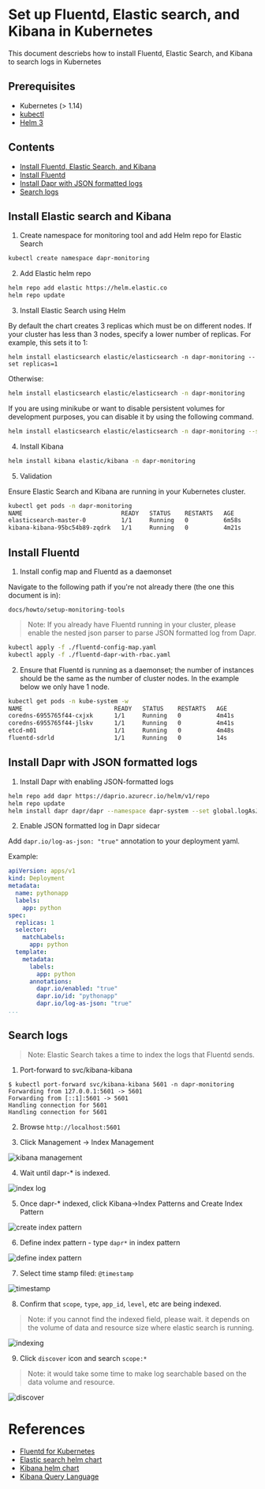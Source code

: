# Set up Fluentd, Elastic search, and Kibana in Kubernetes

This document descriebs how to install Fluentd, Elastic Search, and Kibana to search logs in Kubernetes

## Prerequisites

- Kubernetes (> 1.14)
- [kubectl](https://kubernetes.io/docs/tasks/tools/install-kubectl/)
- [Helm 3](https://helm.sh/)

## Contents

  - [Install Fluentd, Elastic Search, and Kibana](#install-fluentd-elastic-search-and-kibana)
  - [Install Fluentd](#install-fluentd)
  - [Install Dapr with JSON formatted logs](#install-dapr-with-json-formatted-logs)
  - [Search logs](#search-logs)

## Install Elastic search and Kibana

1.  Create namespace for monitoring tool and add Helm repo for Elastic Search

```bash
kubectl create namespace dapr-monitoring
```

2. Add Elastic helm repo

```bash
helm repo add elastic https://helm.elastic.co
helm repo update
```

3. Install Elastic Search using Helm

By default the chart creates 3 replicas which must be on different nodes.  If your cluster has less than 3 nodes, specify a lower number of replicas.  For example, this sets it to 1:

```
helm install elasticsearch elastic/elasticsearch -n dapr-monitoring --set replicas=1
```

Otherwise:

```bash
helm install elasticsearch elastic/elasticsearch -n dapr-monitoring
```

If you are using minikube or want to disable persistent volumes for development purposes, you can disable it by using the following command.
```bash
helm install elasticsearch elastic/elasticsearch -n dapr-monitoring --set persistence.enabled=false --replicas=1
```

4. Install Kibana

```bash
helm install kibana elastic/kibana -n dapr-monitoring
```

5. Validation

Ensure Elastic Search and Kibana are running in your Kubernetes cluster.

```bash
kubectl get pods -n dapr-monitoring
NAME                            READY   STATUS    RESTARTS   AGE
elasticsearch-master-0          1/1     Running   0          6m58s
kibana-kibana-95bc54b89-zqdrk   1/1     Running   0          4m21s
```

## Install Fluentd

1. Install config map and Fluentd as a daemonset

Navigate to the following path if you're not already there (the one this document is in):

```
docs/howto/setup-monitoring-tools
```

> Note: If you already have Fluentd running in your cluster, please enable the nested json parser to parse JSON formatted log from Dapr.

```bash
kubectl apply -f ./fluentd-config-map.yaml
kubectl apply -f ./fluentd-dapr-with-rbac.yaml
```

2. Ensure that Fluentd is running as a daemonset; the number of instances should be the same as the number of cluster nodes.  In the example below we only have 1 node.

```bash
kubectl get pods -n kube-system -w
NAME                          READY   STATUS    RESTARTS   AGE
coredns-6955765f44-cxjxk      1/1     Running   0          4m41s
coredns-6955765f44-jlskv      1/1     Running   0          4m41s
etcd-m01                      1/1     Running   0          4m48s
fluentd-sdrld                 1/1     Running   0          14s
```


## Install Dapr with JSON formatted logs

1. Install Dapr with enabling JSON-formatted logs

```bash
helm repo add dapr https://daprio.azurecr.io/helm/v1/repo
helm repo update
helm install dapr dapr/dapr --namespace dapr-system --set global.logAsJson=true
```

2. Enable JSON formatted log in Dapr sidecar

Add `dapr.io/log-as-json: "true"` annotation to your deployment yaml.

Example:
```yaml
apiVersion: apps/v1
kind: Deployment
metadata:
  name: pythonapp
  labels:
    app: python
spec:
  replicas: 1
  selector:
    matchLabels:
      app: python
  template:
    metadata:
      labels:
        app: python
      annotations:
        dapr.io/enabled: "true"
        dapr.io/id: "pythonapp"
        dapr.io/log-as-json: "true"
...
```

## Search logs

> Note: Elastic Search takes a time to index the logs that Fluentd sends. 

1. Port-forward to svc/kibana-kibana

```
$ kubectl port-forward svc/kibana-kibana 5601 -n dapr-monitoring
Forwarding from 127.0.0.1:5601 -> 5601
Forwarding from [::1]:5601 -> 5601
Handling connection for 5601
Handling connection for 5601
```

2. Browse `http://localhost:5601`

3. Click Management -> Index Management

![kibana management](./img/kibana-1.png)

4. Wait until dapr-* is indexed.

![index log](./img/kibana-2.png)

5. Once dapr-* indexed, click Kibana->Index Patterns and Create Index Pattern

![create index pattern](./img/kibana-3.png)

6. Define index pattern - type `dapr*` in index pattern

![define index pattern](./img/kibana-4.png)

7. Select time stamp filed: `@timestamp`

![timestamp](./img/kibana-5.png)

8. Confirm that `scope`, `type`, `app_id`, `level`, etc are being indexed.

> Note: if you cannot find the indexed field, please wait. it depends on the volume of data and resource size where elastic search is running.

![indexing](./img/kibana-6.png)

9. Click `discover` icon and search `scope:*`

> Note: it would take some time to make log searchable based on the data volume and resource.

![discover](./img/kibana-7.png)

# References

* [Fluentd for Kubernetes](https://docs.fluentd.org/v/0.12/articles/kubernetes-fluentd)
* [Elastic search helm chart](https://github.com/elastic/helm-charts/tree/master/elasticsearch)
* [Kibana helm chart](https://github.com/elastic/helm-charts/tree/master/kibana)
* [Kibana Query Language](https://www.elastic.co/guide/en/kibana/current/kuery-query.html)
